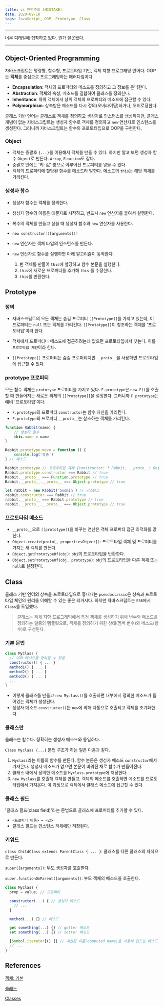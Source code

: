 ```yaml
---
title: vs 완벽주의 (MISTAKE)
date: 2020-09-10
tags: JavaScript, OOP, Prototype, Class
---
```


---

너무 디테일에 집착하고 있다. 뭔가 잘못됐다.

---

## Object-Oriented Programming

자바스크립트는 명령형, 함수형, 프로토타입 기반, 객체 지향 프로그래밍 언어다. OOP는 **객체**를 중심으로 프로그래밍하는 패러다임이다.

- **Encapsulation**: 객체의 프로퍼티와 메소드를 정의하고 그 정보를 은닉한다.
- **Abstraction**: 객체의 속성, 메소드를 결합하여 클래스를 정의한다.
- **Inheritance**: 하위 객체에서 상위 객체의 프로퍼티와 메소드에 접근할 수 있다.
- **Polymorphism**: 상속받은 메소드를 다시 정의(오버라이딩)하거나, 오버로딩한다.

클래스 기반 언어는 클래스로 객체를 정의하고 생성자로 인스턴스를 생성하지만, 클래스 개념이 없는 자바스크립트는 생성자 함수로 객체를 정의하고 `new` 연산자로 인스턴스를 생성한다. 그러니까 자바스크립트는 함수와 프로토타입으로 OOP를 구현한다.

### Object

- 객체는 중괄호 `{...}`를 이용해서 객체를 만들 수 있다. 하지만 알고 보면 생성자 함수 `Object`로 만든다. `Array`, `Function`도 같다.
- 중괄호 안에는 '키: 값' 쌍으로 이루어진 프로퍼티를 넣을 수 있다.
- 객체의 프로퍼티에 할당된 함수를 메소드라 말한다. 메소드의 `this`는 해당 객체를 가리킨다.

### 생성자 함수

- 생성자 함수는 객체를 정의한다.
- 생성자 함수의 이름은 대문자로 시작하고, 반드시 `new` 연산자를 붙여서 실행한다.
- 복수의 객체를 만들고 싶을 때 생성자 함수와 `new` 연산자를 사용한다.

- `new constructor[([arguments])]`
- `new` 연산자는 객체 타입의 인스턴스를 만든다.

- `new` 연산자로 함수를 실행하면 아래 알고리즘이 동작한다.
  1. 빈 객체를 만들어 `this`에 할당하고 함수 본문을 실행한다.
  2. `this`에 새로운 프로퍼티를 추가해 `this` 를 수정한다.
  3. `this`를 반환한다.

## Prototype

### 정의

- 자바스크립트의 모든 객체는 숨김 프로퍼티 `[[Prototype]]`를 가지고 있는데, 이 프로퍼티는 `null` 또는 객체를 가리킨다. `[[Prototype]]`이 참조하는 객체를 '프로토타입'이라 한다.

- 객체에서 프로퍼티나 메소드에 접근하려는데 없으면 프로토타입에서 찾는다. 이를 `프로토타입 체인`이라 한다.
- `[[Prototype]]` 프로퍼티는 숨김 프로퍼티지만 `__proto__`을 사용하면 프로토타입에 접근할 수 있다.

### prototype 프로퍼티

모든 함수 객체는 `prototype` 프로퍼티를 가지고 있다. `F.prototype`은 `new F()`를 호출할 때 만들어지는 새로운 객체의 `[[Prototype]]`을 설정한다. 그러니까 `F.prototype`는 예비 '프로토타입'이다.

- `F.prototype`의 프로퍼티 `constructor`는 함수 자신을 가리킨다.
- `F.prototype`의 프로퍼티 `__proto__`는 참조하는 객체를 가리킨다.

```javascript
function Rabbit(name) {
	// 생성자 함수
	this.name = name
}

Rabbit.prototype.move = function () {
	console.log('깡충')
} // 메소드

Rabbit.prototype // 프로토타입 객체 {constructor: f Rabbit, __proto__: Object}
Rabbit.prototype.constructor === Rabbit // true
Rabbit.__proto__ === Function.prototype // true
Rabbit.__proto__.__proto__ === Object.prototype // true

let rabbit = new Rabbit('Soomin') // 인스턴스
rabbit.constructor === Rabbit // true
rabbit.__proto__ === Rabbit.prototype // true
rabbit.__proto__.__proto__ === Object.prototype // true
```

### 프로토타입 메소드

- `__proto__`으로 `[[prototype]]`을 바꾸는 연산은 객체 프로퍼티 접근 최적화를 망친다.
- `Object.create(proto[, propertiesObject])`: 프로토타입 객체 및 프로퍼티를 가지는 새 객체를 만든다.
- `Object.getPrototypeOf(obj)`: `obj`의 프로토타입을 반환한다.
- `Object.setPrototypeOf(obj, prototype)`: `obj`의 프로토타입을 다른 객체 또는 `null`로 설정한다.

## Class

클래스 기반 언어의 상속을 프로토타입으로 흉내내는 `pseudoclassic`은 상속과 프로토타입 체인의 원리를 이해할 수 있는 좋은 레거시다. 하지만 자바스크립트는 `ES6`에서 `Class`를 도입했다.

> 클래스는 객체 지향 프로그래밍에서 특정 객체를 생성하기 위해 변수와 메소드를 정의하는 일종의 템플릿으로, 객체를 정의하기 위한 상태(멤버 변수)와 메소드(함수)로 구성된다.

### 기본 문법

```javascript
class MyClass {
  // 여러 메서드를 정의할 수 있음
  constructor() { ... }
  method1() { ... }
  method2() { ... }
  method3() { ... }
  ...
}
```

- 이렇게 클래스를 만들고 `new Myclass()`를 호출하면 내부에서 정의한 메소드가 들어있는 객체가 생성된다.
- 생성자 메소드 `constructor()`는 `new`에 의해 자동으로 호출되고 객체를 초기화한다.

### 클래스란

클래스는 함수다. 정확히는 생성자 메소드와 동일하다.

`Class Myclass {...}` 문법 구조가 하는 일은 다음과 같다.

1. `Myclass`라는 이름의 함수를 만든다. 함수 본문은 생성자 메소드 `constructor`에서 가져온다. 생성자 메소드가 없으면 본문이 비워진 채로 함수가 만들어진다.
2. 클래스 내에서 정의한 메소드를 `Myclass.prototype`에 저장한다.
3. `new Myclass`를 호출해 객체를 만들고, 객체의 메소드를 호출하면 메소드를 프로토타입에서 가져온다. 이 과정으로 객체에서 클래스 메소드에 접근할 수 있다.

### 클래스 필드

'클래스 필드(class field)'라는 문법으로 클래스에 프로퍼티를 추가할 수 있다.

- `<프로퍼티 이름> = <값>`
- 클래스 필드는 인스턴스 객체에만 저장된다.

### 키워드

`class ChildClass extends ParentClass { ... }`: 클래스를 다른 클래스의 자식으로 만든다.

`super([arguments])`: 부모 생성자를 호출한다.

`super.functionOnParent([arguments])`: 부모 객체의 메소드를 호출한다.

```javascript
class MyClass {
  prop = value; // 프로퍼티

  constructor(...) { // 생성자 메소드
    // ...
  }

  method(...) {} // 메소드

  get something(...) {} // getter 메소드
  set something(...) {} // setter 메소드

  [Symbol.iterator]() {} // 계산된 이름(computed name)을 사용해 만드는 메소드 (심볼)
  // ...
}
```

## References

[객체: 기본](https://ko.javascript.info/object-basics)

[클래스](https://ko.javascript.info/classes)

[Classes](https://developer.mozilla.org/ko/docs/Web/JavaScript/Reference/Classes)
